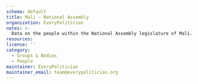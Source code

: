```yaml
---
schema: default
title: Mali — National Assembly
organization: EveryPolitician
notes: >-
  Data on the people within the National Assembly legislature of Mali.
resources:
license: ''
category:
  - Groups & Bodies
  - People
maintainer: EveryPolitician
maintainer_email: team@everypolitician.org
---
```

